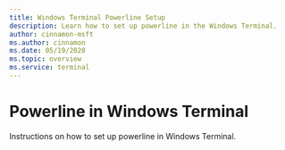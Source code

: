 ```yaml
---
title: Windows Terminal Powerline Setup
description: Learn how to set up powerline in the Windows Terminal.
author: cinnamon-msft
ms.author: cinnamon
ms.date: 05/19/2020
ms.topic: overview
ms.service: terminal
---
```


# Powerline in Windows Terminal

Instructions on how to set up powerline in Windows Terminal.
